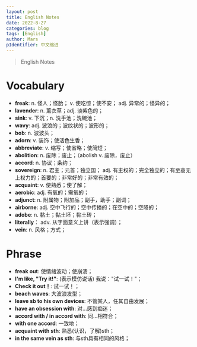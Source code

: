 ```yaml
---
layout: post
title: English Notes
date: 2022-8-27
categories: blog
tags: [English]
author: Mars
pIdentifier: 中文缩进
---
```


> English Notes

# Vocabulary

- **freak**: n. 怪人；怪胎； v. 使吃惊；使不安； adj. 异常的；怪异的；
- **lavender**: n. 薰衣草；adj. 淡紫色的；
- **sink**: v. 下沉；n. 洗手池；洗碗池；
- **wavy**: adj. 波浪的；波纹状的；波形的；
- **bob**: n. 波波头；
- **adorn**: v. 装饰；使活色生香；
- **abbreviate**: v. 缩写；使省略；使简短；
- **abolition**: n. 废除；废止；（abolish v. 废除，废止）
- **accord**: n. 协议；条约；
- **sovereign**: n. 君主；元首；独立国； adj. 有主权的；完全独立的；有至高无上权力的；首要的；非常好的；非常有效的；
- **acquaint**: v. 使熟悉；使了解；
- **aerobic**: adj. 有氧的；需氧的；
- **adjunct**: n. 附属物；附加品；副手，助手；副词；
- **airborne**: adj. 空中飞行的；空中传播的；在空中的；空降的；
- **adobe**: n. 黏土；黏土坯；黏土砖；
- **literally**： adv. 从字面意义上讲（表示强调）；
- **vein**: n. 风格；方式；

# Phrase

- **freak out**: 使情绪波动；使崩溃；
- **I'm like, "Try it!"**: (表示模仿说话) 我说："试一试！"；
- **Check it out！**: 试一试！；
- **beach waves**: 大波浪发型；
- **leave sb to his own devices**: 不管某人，任其自由发展；
- **have an obsession with**: 对...感到痴迷；
- **accord with / in accord with**: 同...相符合；
- **with one accord**: 一致地；
- **acquaint with sth**: 熟悉(认识，了解)sth；
- **in the same vein as sth**: 与sth具有相同的风格；